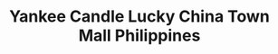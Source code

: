 ---
title: "Yankee Candle Lucky China Town Mall Philippines"
url: /manila/yankee-candle-lucky-china-town-mall-philippines/
shop: candles
---